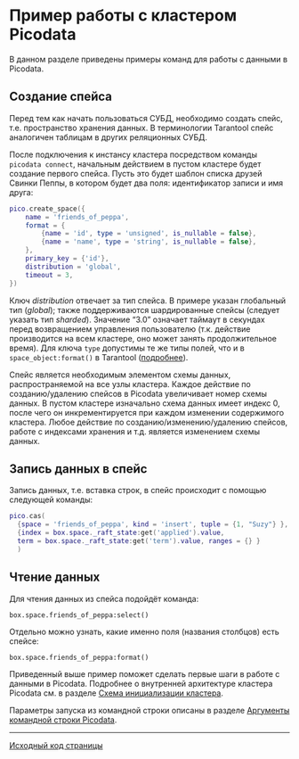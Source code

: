 # Пример работы с кластером Picodata
В данном разделе приведены примеры команд для работы с данными в Picodata.


## Создание спейса
Перед тем как начать пользоваться СУБД, необходимо создать спейс, т.е.
пространство хранения данных. В терминологии Tarantool спейс аналогичен
таблицам в других реляционных СУБД. 

После подключения к инстансу кластера посредством команды `picodata
connect`, начальным действием в пустом кластере будет создание первого
спейса. Пусть это будет шаблон списка друзей Свинки Пеппы, в
котором будет два поля: идентификатор записи и имя друга:

```lua
pico.create_space({
    name = 'friends_of_peppa',
    format = {
        {name = 'id', type = 'unsigned', is_nullable = false},
        {name = 'name', type = 'string', is_nullable = false},
    },
    primary_key = {'id'},
    distribution = 'global',
    timeout = 3,
})
```

Ключ _distribution_ отвечает за тип спейса. В примере указан глобальный
тип (_global_); также поддерживаются шардированные спейсы (следует
указать тип _sharded_). Значение “3.0” означает таймаут в секундах перед
возвращением управления пользователю (т.к. действие производится на всем
кластере, оно может занять продолжительное время). Для ключа `type`
допустимы те же типы полей, что и в `space_object:format()` в Tarantool
([подробнее](https://www.tarantool.io/ru/doc/latest/reference/reference_lua/box_space/format/)).  

Спейс является необходимым элементом схемы данных, распространяемой на
все узлы кластера. Каждое действие по созданию/удалению спейсов в
Picodata увеличивает номер схемы данных. В пустом кластере изначально
схема данных имеет индекс 0, после чего он инкрементируется при каждом
изменении содержимого кластера. Любое действие по
созданию/изменению/удалению спейсов, работе с индексами хранения и т.д.
является изменением схемы данных. 


## Запись данных в спейс
Запись данных, т.е. вставка строк, в спейс происходит с помощью следующей команды:
```lua
pico.cas(
  {space = 'friends_of_peppa', kind = 'insert', tuple = {1, "Suzy"} },
  {index = box.space._raft_state:get('applied').value, 
  term = box.space._raft_state:get('term').value, ranges = {} }
  )
```


## Чтение данных
Для чтения данных из спейса подойдёт команда:
```
box.space.friends_of_peppa:select()
```

Отдельно можно узнать, какие именно поля (названия столбцов) есть спейсе:
```
box.space.friends_of_peppa:format()
```

Приведенный выше пример поможет сделать первые шаги в работе с данными в Picodata.
Подробнее о внутренней архитектуре кластера Picodata см. в разделе
[Cхема инициализации кластера](../clustering). 

Параметры запуска из командной строки описаны в разделе [Аргументы командной строки Picodata](../cli).

---
[Исходный код страницы](https://git.picodata.io/picodata/picodata/docs/-/blob/main/docs/tutorial.md)

